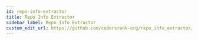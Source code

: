 ```yaml
---
id: repo-info-extractor
title: Repo Info Extractor
sidebar_label: Repo Info Extractor
custom_edit_url: https://github.com/codersrank-org/repo_info_extractor/edit/master/README.md
---
```


<!-- DOCS_START -->
